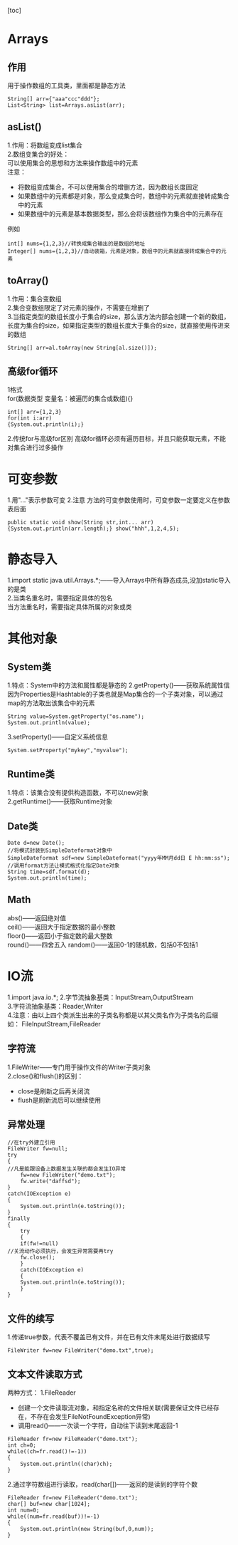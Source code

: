 [toc]
# Arrays
## 作用  
用于操作数组的工具类，里面都是静态方法

```
String[] arr={"aaa"ccc"ddd"};
List<String> list=Arrays.asList(arr);
```

## asList()
1.作用：将数组变成list集合  
2.数组变集合的好处：  
可以使用集合的思想和方法来操作数组中的元素    
注意：  
- 将数组变成集合，不可以使用集合的增删方法，因为数组长度固定  
- 如果数组中的元素都是对象，那么变成集合时，数组中的元素就直接转成集合中的元素  
- 如果数组中的元素是基本数据类型，那么会将该数组作为集合中的元素存在  

例如    

```
int[] nums={1,2,3}//转换成集合输出的是数组的地址  
Integer[] nums={1,2,3}//自动装箱，元素是对象，数组中的元素就直接转成集合中的元素
```

## toArray()  
1.作用：集合变数组   
2.集合变数组限定了对元素的操作，不需要在增删了  
3.当指定类型的数组长度小于集合的size，那么该方法内部会创建一个新的数组，长度为集合的size，如果指定类型的数组长度大于集合的size，就直接使用传进来的数组
```
String[] arr=al.toArray(new String[al.size()]);
```
## 高级for循环  
1格式  
for(数据类型 变量名：被遍历的集合或数组){}

```
int[] arr={1,2,3}
for(int i:arr)
{System.out.println(i);}
```
2.传统for与高级for区别 高级for循环必须有遍历目标，并且只能获取元素，不能对集合进行过多操作  
# 可变参数 
1.用"..."表示参数可变 
2.注意 
方法的可变参数使用时，可变参数一定要定义在参数表后面  

```
public static void show(String str,int... arr)
{System.out.println(arr.length);} show("hhh",1,2,4,5);
```
# 静态导入  
1.import static java.util.Arrays.*;——导入Arrays中所有静态成员,没加static导入的是类  
2.当类名重名时，需要指定具体的包名  
当方法重名时，需要指定具体所属的对象或类 
# 其他对象 
## System类
1.特点：System中的方法和属性都是静态的
2.getProperty()——获取系统属性信   
因为Properties是Hashtable的子类也就是Map集合的一个子类对象，可以通过map的方法取出该集合中的元素 

```
String value=System.getProperty("os.name");
System.out.println(value);
```
3.setProperty()——自定义系统信息 
```
System.setProperty("mykey","myvalue");
```

## Runtime类 
1.特点：该集合没有提供构造函数，不可以new对象    
2.getRuntime()——获取Runtime对象  
## Date类 

```
Date d=new Date();
//将模式封装到SimpleDateformat对象中  
SimpleDateformat sdf=new SimpleDateformat("yyyy年MM月dd日 E hh:mm:ss");
//调用format方法让模式格式化指定Date对象  
String time=sdf.format(d);
System.out.println(time);
```
## Math 
abs()——返回绝对值   
ceil()——返回大于指定数据的最小整数  
floor()——返回小于指定数的最大整数  
round()——四舍五入
random()——返回0-1的随机数，包括0不包括1
# IO流  
1.import java.io.*;
2.字节流抽象基类：InputStream,OutputStream  
3.字符流抽象基类：Reader,Writer  
4.注意：由以上四个类派生出来的子类名称都是以其父类名作为子类名的后缀  
如： FileInputStream,FileReader  
## 字符流
1.FileWriter——专门用于操作文件的Writer子类对象  
2.close()和flush()的区别：  
- close是刷新之后再关闭流 
- flush是刷新流后可以继续使用
## 异常处理
```
//在try外建立引用
FileWriter fw=null;
try
{
//凡是能跟设备上数据发生关联的都会发生IO异常
    fw=new FileWriter("demo.txt");
    fw.write("daffsd");
}
catch(IOException e)
{
    System.out.println(e.toString());
}
finally
{
    try
    {
    if(fw!=null)
//关流动作必须执行，会发生异常需要再try
    fw.close();
    }
    catch(IOException e)
    {
    System.out.println(e.toString());
    }
}
```
## 文件的续写
1.传递true参数，代表不覆盖已有文件，并在已有文件末尾处进行数据续写 

```
FileWriter fw=new FileWriter("demo.txt",true);
```
## 文本文件读取方式 
两种方式：
1.FileReader 
- 创建一个文件读取流对象，和指定名称的文件相关联(需要保证文件已经存在，不存在会发生FileNotFoundException异常) 
- 调用read()——一次读一个字符，自动往下读到末尾返回-1  

```
FileReader fr=new FileReader("demo.txt");
int ch=0; 
while((ch=fr.read()!=-1))
{
    System.out.println((char)ch);
}
```
2.通过字符数组进行读取，read(char[])——返回的是读到的字符个数

```
FileReader fr=new FileReader("demo.txt");
char[] buf=new char[1024];
int num=0;
while((num=fr.read(buf))!=-1)
{
    System.out.println(new String(buf,0,num));
}
```













